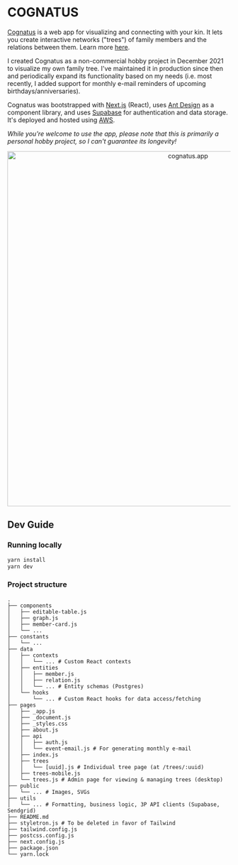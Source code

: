 # COGNATUS

[Cognatus](https://www.cognatus.app) is a web app for visualizing and connecting with your kin. It lets you create interactive networks ("trees") of family members and the relations between them. Learn more [here](https://www.cognatus.app/about).

I created Cognatus as a non-commercial hobby project in December 2021 to visualize my own family tree. I've maintained it in production since then and periodically expand its functionality based on my needs (i.e. most recently, I added support for monthly e-mail reminders of upcoming birthdays/anniversaries).

Cognatus was bootstrapped with [Next.js](https://nextjs.org/) (React), uses [Ant Design](https://ant.design/) as a component library, and uses [Supabase](https://supabase.io/) for authentication and data storage. It's deployed and hosted using [AWS](https://aws.amazon.com/).

_While you're welcome to use the app, please note that this is primarily a personal hobby project, so I can't guarantee its longevity!_

<p align="center">
  <a href="https://www.cognatus.app/trees/6168b760-a4c8-4f39-9e01-184401db5f0d" target="_blank">
    <img width="800" alt="cognatus.app" src="https://github.com/user-attachments/assets/76247a5c-b23f-40cd-a93a-ba9a2eef196a" />
  </a>
</p>

## Dev Guide

### Running locally

```bash
yarn install
yarn dev
```

### Project structure

```
.
├── components
│   ├── editable-table.js
│   ├── graph.js
│   ├── member-card.js
│   └── ...
├── constants
│   └── ...
├── data
│   ├── contexts
│   │   └── ... # Custom React contexts
│   ├── entities
│   │   ├── member.js
│   │   ├── relation.js
│   │   └── ... # Entity schemas (Postgres)
│   └── hooks
│       └── ... # Custom React hooks for data access/fetching
├── pages
│   ├── _app.js
│   ├── _document.js
│   ├── _styles.css
│   ├── about.js
│   ├── api
│   │   ├── auth.js
│   │   └── event-email.js # For generating monthly e-mail
│   ├── index.js
│   ├── trees
│   │   └── [uuid].js # Individual tree page (at /trees/:uuid)
│   ├── trees-mobile.js
│   └── trees.js # Admin page for viewing & managing trees (desktop)
├── public
│   └── ... # Images, SVGs
├── utils
│   └── ... # Formatting, business logic, 3P API clients (Supabase, Sendgrid)
├── README.md
├── styletron.js # To be deleted in favor of Tailwind
├── tailwind.config.js
├── postcss.config.js
├── next.config.js
├── package.json
└── yarn.lock
```
